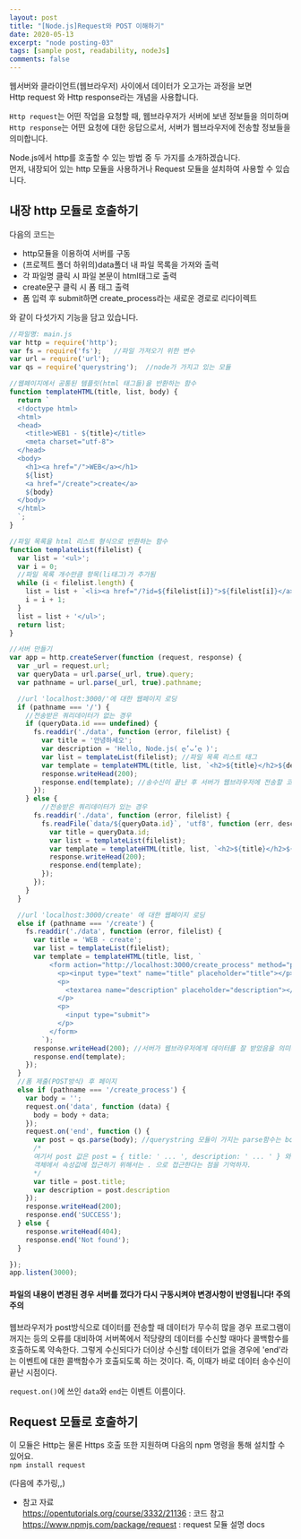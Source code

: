 ```yaml
---
layout: post
title: "[Node.js]Request와 POST 이해하기"
date: 2020-05-13
excerpt: "node posting-03"
tags: [sample post, readability, nodeJs]
comments: false
---
```

웹서버와 클라이언트(웹브라우저) 사이에서 데이터가 오고가는 과정을 보면  
Http request 와 Http response라는 개념을 사용합니다.  

`Http request`는 어떤 작업을 요청할 때, 웹브라우저가 서버에 보낸 정보들을 의미하며  
`Http response`는 어떤 요청에 대한 응답으로서, 서버가 웹브라우저에 전송할 정보들을 의미합니다.  

Node.js에서 http를 호출할 수 있는 방법 중 두 가지를 소개하겠습니다.  
먼저, 내장되어 있는 http 모듈을 사용하거나 Request 모듈을 설치하여 사용할 수 있습니다.  

## 내장 http 모듈로 호출하기

다음의 코드는  
+ http모듈을 이용하여 서버를 구동
+ (프로젝트 폴더 하위의)data폴더 내 파일 목록을 가져와 출력
+ 각 파일명 클릭 시 파일 본문이 html태그로 출력
+ create문구 클릭 시 폼 태그 출력
+ 폼 입력 후 submit하면 create_process라는 새로운 경로로 리다이렉트  

와 같이 다섯가지 기능을 담고 있습니다.  

```javascript
//파일명: main.js
var http = require('http');
var fs = require('fs');   //파일 가져오기 위한 변수
var url = require('url');
var qs = require('querystring');  //node가 가지고 있는 모듈

//웹페이지에서 공통된 템플릿(html 태그들)을 반환하는 함수
function templateHTML(title, list, body) {
  return `
  <!doctype html>
  <html>
  <head>
    <title>WEB1 - ${title}</title>
    <meta charset="utf-8">
  </head>
  <body>
    <h1><a href="/">WEB</a></h1>
    ${list}
    <a href="/create">create</a>
    ${body}
  </body>
  </html>
  `;
}

//파일 목록을 html 리스트 형식으로 반환하는 함수 
function templateList(filelist) {
  var list = '<ul>';
  var i = 0;
  //파일 목록 개수만큼 항목(li태그)가 추가됨
  while (i < filelist.length) {
    list = list + `<li><a href="/?id=${filelist[i]}">${filelist[i]}</a></li>`;
    i = i + 1;
  }
  list = list + '</ul>';
  return list;
}

//서버 만들기
var app = http.createServer(function (request, response) {
  var _url = request.url;
  var queryData = url.parse(_url, true).query;
  var pathname = url.parse(_url, true).pathname;

  //url 'localhost:3000/'에 대한 웹페이지 로딩
  if (pathname === '/') {
    //전송받은 쿼리데이터가 없는 경우
    if (queryData.id === undefined) {
      fs.readdir('./data', function (error, filelist) {
        var title = '안녕하세오';
        var description = 'Hello, Node.js( ღ’ᴗ’ღ )';
        var list = templateList(filelist); //파일 목록 리스트 태그
        var template = templateHTML(title, list, `<h2>${title}</h2>${description}`);
        response.writeHead(200);
        response.end(template); //송수신이 끝난 후 서버가 웹브라우저에 전송할 코드. 즉 html태그들이 그려지겠죠?
      });
    } else {
        //전송받은 쿼리데이터가 있는 경우
      fs.readdir('./data', function (error, filelist) {
        fs.readFile(`data/${queryData.id}`, 'utf8', function (err, description) {
          var title = queryData.id;
          var list = templateList(filelist);
          var template = templateHTML(title, list, `<h2>${title}</h2>${description}`);
          response.writeHead(200);
          response.end(template);
        });
      });
    }
  } 

  //url 'localhost:3000/create' 에 대한 웹페이지 로딩
  else if (pathname === '/create') {
    fs.readdir('./data', function (error, filelist) {
      var title = 'WEB - create';
      var list = templateList(filelist);
      var template = templateHTML(title, list, `
          <form action="http://localhost:3000/create_process" method="post">
            <p><input type="text" name="title" placeholder="title"></p>
            <p>
              <textarea name="description" placeholder="description"></textarea>
            </p>
            <p>
              <input type="submit">
            </p>
          </form>
        `);
      response.writeHead(200); //서버가 웹브라우저에게 데이터를 잘 받았음을 의미하는 숫자코드(200)
      response.end(template);
    });
  } 
  //폼 제출(POST방식) 후 페이지
  else if (pathname === '/create_process') {
    var body = '';
    request.on('data', function (data) {
      body = body + data;
    });
    request.on('end', function () {
      var post = qs.parse(body); //querystring 모듈이 가지는 parse함수는 body를 입력값으로 받아 '객체화' 시킨다.
      /* 
      여기서 post 값은 post = { title: ' ... ', description: ' ... ' } 와 같은 객체 형태이다.
      객체에서 속성값에 접근하기 위해서는 . 으로 접근한다는 점을 기억하자.
      */
      var title = post.title;
      var description = post.description
    });
    response.writeHead(200);
    response.end('SUCCESS');
  } else {
    response.writeHead(404);
    response.end('Not found');
  }

});
app.listen(3000);
```

#### 파일의 내용이 변경된 경우 서버를 껐다가 다시 구동시켜야 변경사항이 반영됩니다! 주의주의  

웹브라우저가 post방식으로 데이터를 전송할 때 데이터가 무수히 많을 경우 프로그램이 꺼지는 등의 오류를 대비하여 서버쪽에서 적당량의 데이터를 수신할 때마다 콜백함수를 호출하도록 약속한다. 그렇게 수신되다가 더이상 수신할 데이터가 없을 경우에 'end'라는 이벤트에 대한 콜백함수가 호출되도록 하는 것이다. 즉, 이때가 바로 데이터 송수신이 끝난 시점이다.  

`request.on()`에 쓰인 `data`와 `end`는 이벤트 이름이다. 




## Request 모듈로 호출하기
이 모듈은 Http는 물론 Https 호출 또한 지원하며 다음의 npm 명령을 통해 설치할 수 있어요.  
`npm install request`  

(다음에 추가링,,)  




+ 참고 자료  
<https://opentutorials.org/course/3332/21136> : 코드 참고  
<https://www.npmjs.com/package/request> : request 모듈 설명 docs  